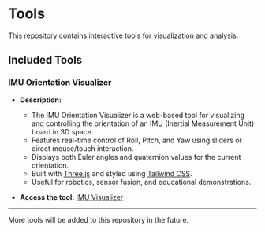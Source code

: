 # Tools

This repository contains interactive tools for visualization and analysis.

## Included Tools

### IMU Orientation Visualizer

- **Description:**
	- The IMU Orientation Visualizer is a web-based tool for visualizing and controlling the orientation of an IMU (Inertial Measurement Unit) board in 3D space.
	- Features real-time control of Roll, Pitch, and Yaw using sliders or direct mouse/touch interaction.
	- Displays both Euler angles and quaternion values for the current orientation.
	- Built with [Three.js](https://threejs.org/) and styled using [Tailwind CSS](https://tailwindcss.com/).
	- Useful for robotics, sensor fusion, and educational demonstrations.

- **Access the tool:** [IMU Visualizer](./imu-visualizer.html)

---
More tools will be added to this repository in the future.
